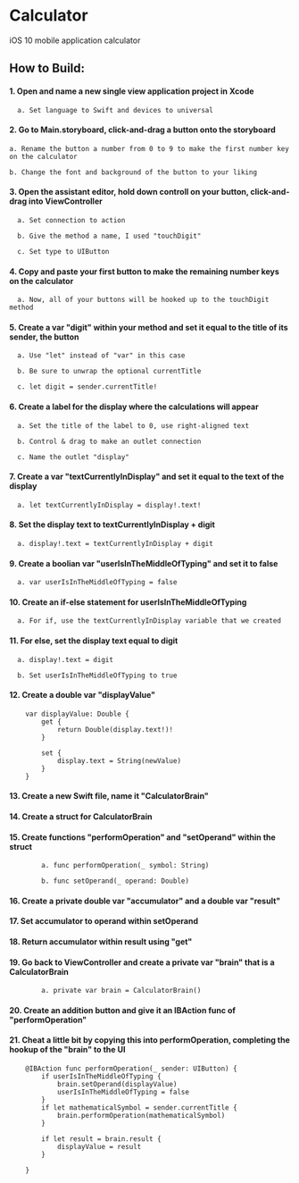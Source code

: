 # Calculator
iOS 10 mobile application calculator

## How to Build:
#### 1. Open and name a new single view application project in Xcode

      a. Set language to Swift and devices to universal
  
#### 2. Go to Main.storyboard, click-and-drag a button onto the storyboard

    a. Rename the button a number from 0 to 9 to make the first number key on the calculator
  
    b. Change the font and background of the button to your liking
    
#### 3. Open the assistant editor, hold down controll on your button, click-and-drag into ViewController

      a. Set connection to action
      
      b. Give the method a name, I used "touchDigit"
      
      c. Set type to UIButton

#### 4. Copy and paste your first button to make the remaining number keys on the calculator

      a. Now, all of your buttons will be hooked up to the touchDigit method
      
#### 5. Create a var "digit" within your method and set it equal to the title of its sender, the button

      a. Use "let" instead of "var" in this case
      
      b. Be sure to unwrap the optional currentTitle
      
      c. let digit = sender.currentTitle!

#### 6. Create a label for the display where the calculations will appear

      a. Set the title of the label to 0, use right-aligned text
      
      b. Control & drag to make an outlet connection
      
      c. Name the outlet "display"

#### 7. Create a var "textCurrentlyInDisplay" and set it equal to the text of the display

      a. let textCurrentlyInDisplay = display!.text!

#### 8. Set the display text to textCurrentlyInDisplay + digit

      a. display!.text = textCurrentlyInDisplay + digit

#### 9. Create a boolian var "userIsInTheMiddleOfTyping" and set it to false

      a. var userIsInTheMiddleOfTyping = false

#### 10. Create an if-else statement for userIsInTheMiddleOfTyping

      a. For if, use the textCurrentlyInDisplay variable that we created

#### 11. For else, set the display text equal to digit

      a. display!.text = digit
      
      b. Set userIsInTheMiddleOfTyping to true
      
#### 12. Create a double var "displayValue"
```
    var displayValue: Double {
        get {
            return Double(display.text!)!
        }
        
        set {
            display.text = String(newValue)
        }
    }
```
#### 13. Create a new Swift file, name it "CalculatorBrain"

#### 14. Create a struct for CalculatorBrain

#### 15. Create functions "performOperation" and "setOperand" within the struct

            a. func performOperation(_ symbol: String)
            
            b. func setOperand(_ operand: Double)

#### 16. Create a private double var "accumulator" and a double var "result"

#### 17. Set accumulator to operand within setOperand

#### 18. Return accumulator within result using "get"

#### 19. Go back to ViewController and create a private var "brain" that is a CalculatorBrain

            a. private var brain = CalculatorBrain()

#### 20. Create an addition button and give it an IBAction func of "performOperation"

#### 21. Cheat a little bit by copying this into performOperation, completing the hookup of the "brain" to the UI
```
    @IBAction func performOperation(_ sender: UIButton) {
        if userIsInTheMiddleOfTyping {
            brain.setOperand(displayValue)
            userIsInTheMiddleOfTyping = false
        }
        if let mathematicalSymbol = sender.currentTitle {
            brain.performOperation(mathematicalSymbol)
        }
        
        if let result = brain.result {
            displayValue = result
        }

    }
```


